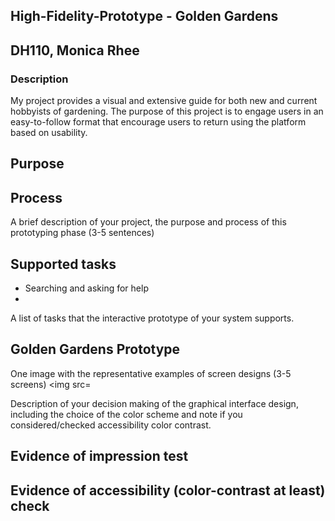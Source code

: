 ## High-Fidelity-Prototype - Golden Gardens
## DH110, Monica Rhee

### Description
My project provides a visual and extensive guide for both new and current hobbyists of gardening. The purpose of this project is to engage users in an easy-to-follow format that encourage users to return using the platform based on usability.  

## Purpose

## Process
A brief description of your project, the purpose and process of this prototyping phase (3-5 sentences)

## Supported tasks
- Searching and asking for help
- 
A list of tasks that the interactive prototype of your system supports.

## Golden Gardens Prototype
One image with the representative examples of screen designs (3-5 screens) 
<img src=

Description of your decision making of the graphical interface design, including the choice of the color scheme and note if you considered/checked accessibility color contrast.

## Evidence of impression test 

## Evidence of accessibility (color-contrast at least) check
